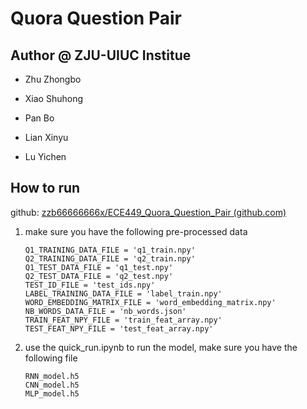 # Quora Question Pair

## Author @ ZJU-UIUC Institue

- Zhu Zhongbo
- Xiao Shuhong
- Pan Bo
- Lian Xinyu

- Lu Yichen

## How to run

github: [zzb66666666x/ECE449_Quora_Question_Pair (github.com)](https://github.com/zzb66666666x/ECE449_Quora_Question_Pair)

1. make sure you have the following pre-processed data

   ```
   Q1_TRAINING_DATA_FILE = 'q1_train.npy'
   Q2_TRAINING_DATA_FILE = 'q2_train.npy'
   Q1_TEST_DATA_FILE = 'q1_test.npy'
   Q2_TEST_DATA_FILE = 'q2_test.npy'
   TEST_ID_FILE = 'test_ids.npy'
   LABEL_TRAINING_DATA_FILE = 'label_train.npy'
   WORD_EMBEDDING_MATRIX_FILE = 'word_embedding_matrix.npy'
   NB_WORDS_DATA_FILE = 'nb_words.json'
   TRAIN_FEAT_NPY_FILE = 'train_feat_array.npy'
   TEST_FEAT_NPY_FILE = 'test_feat_array.npy'
   ```

2. use the quick_run.ipynb to run the model, make sure you have the following file

   ```
   RNN_model.h5
   CNN_model.h5
   MLP_model.h5
   ```

   